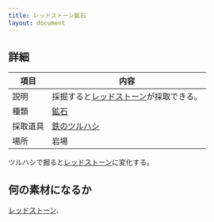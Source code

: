 ```yaml
---
title: レッドストーン鉱石
layout: document
---
```

## 詳細

|項目|内容|
|---|---|
|説明|採掘すると[レッドストーン](レッドストーン)が採取できる。|
|種類|[鉱石](鉱石)|
|採取道具|[鉄のツルハシ](鉄のツルハシ)|
|場所|岩場|

ツルハシで掘ると[レッドストーン](レッドストーン)に変化する。

## 何の素材になるか

[レッドストーン](レッドストーン)、
